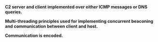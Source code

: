 **C2 server and client implemented over either ICMP messages or DNS queries.**

**Multi-threading principles used for implementing concurrent beaconing and communication between client and host.**

**Communication is encoded.**
